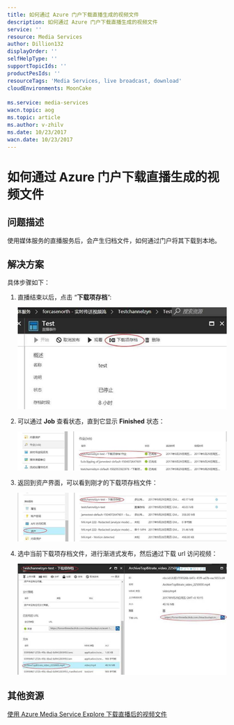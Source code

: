 ```yaml
---
title: 如何通过 Azure 门户下载直播生成的视频文件
description: 如何通过 Azure 门户下载直播生成的视频文件
service: ''
resource: Media Services
author: Dillion132
displayOrder: ''
selfHelpType: ''
supportTopicIds: ''
productPesIds: ''
resourceTags: 'Media Services, live broadcast, download'
cloudEnvironments: MoonCake

ms.service: media-services
wacn.topic: aog
ms.topic: article
ms.author: v-zhilv
ms.date: 10/23/2017
wacn.date: 10/23/2017
---
```


# 如何通过 Azure 门户下载直播生成的视频文件

## **问题描述**

使用媒体服务的直播服务后，会产生归档文件，如何通过门户将其下载到本地。

## **解决方案**

具体步骤如下：

1. 直播结束以后，点击 “**下载项存档**”:

   ![image1](./media/aog-media-services-download-the-live-generated-vedio-files-from-portal/image1.jpg)

2. 可以通过 **Job** 查看状态，直到它显示 **Finished** 状态：

   ![image2](./media/aog-media-services-download-the-live-generated-vedio-files-from-portal/image2.jpg)

3. 返回到资产界面，可以看到刚才的下载项存档文件：

   ![image3](./media/aog-media-services-download-the-live-generated-vedio-files-from-portal/image3.jpg)

4. 选中当前下载项存档文件，进行渐进式发布，然后通过下载 url 访问视频：

   ![image4](./media/aog-media-services-download-the-live-generated-vedio-files-from-portal/image4.jpg)

## **其他资源**

[使用 Azure Media Service Explore 下载直播后的视频文件](https://docs.azure.cn/articles/media-services/aog-media-services-qa-download-the-live-generated-video-files)